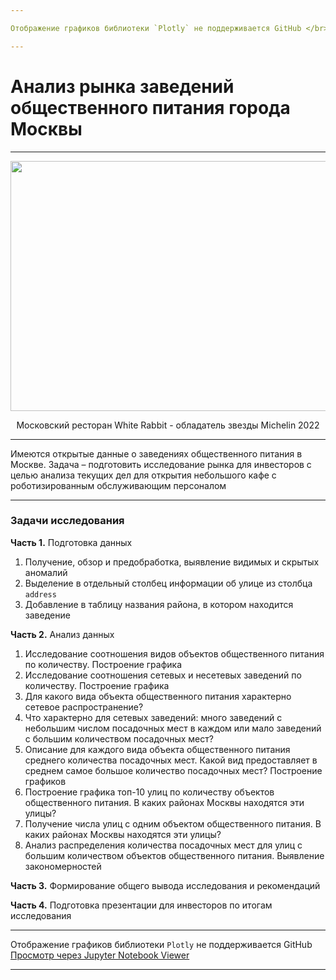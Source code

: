 ```yaml
---

Отображение графиков библиотеки `Plotly` не поддерживается GitHub </br> [Просмотр через Jupyter Notebook Viewer](https://nbviewer.org/github/NikitaGirya/moscow_catering_analysis/blob/main/Girya_moscow_catering_analysis.ipynb)

---
```


# Анализ рынка заведений общественного питания города Москвы

---

<p align='center'>
  <img src='https://www.2do2go.ru/uploads/e4a0da79aebb580de50908e1e1f73710_w1188_h475.jpg' width=1000 height=400 />
</p>
<center>Московский ресторан White Rabbit - обладатель звезды Michelin 2022</center>

---

Имеются открытые данные о заведениях общественного питания в Москве. Задача – подготовить исследование рынка для инвесторов с целью анализа текущих дел для открытия небольшого кафе с роботизированным обслуживающим персоналом

---

### Задачи исследования


**Часть 1.** Подготовка данных

1. Получение, обзор и предобработка, выявление видимых и скрытых аномалий
2. Выделение в отдельный столбец информации об улице из столбца `address`
3. Добавление в таблицу названия района, в котором находится заведение

**Часть 2.** Анализ данных

1. Исследование соотношения видов объектов общественного питания по количеству. Построение графика
2. Исследование соотношения сетевых и несетевых заведений по количеству. Построение графика
3. Для какого вида объекта общественного питания характерно сетевое распространение?
4. Что характерно для сетевых заведений: много заведений с небольшим числом посадочных мест в каждом или мало заведений с большим количеством посадочных мест?
5. Описание для каждого вида объекта общественного питания среднего количества посадочных мест. Какой вид предоставляет в среднем самое большое количество посадочных мест? Построение графиков
6. Построение графика топ-10 улиц по количеству объектов общественного питания. В каких районах Москвы находятся эти улицы?
7. Получение числа улиц с одним объектом общественного питания. В каких районах Москвы находятся эти улицы?
8. Анализ распределения количества посадочных мест для улиц с большим количеством объектов общественного питания. Выявление закономерностей

**Часть 3.** Формирование общего вывода исследования и рекомендаций

**Часть 4.** Подготовка презентации для инвесторов по итогам исследования

---

Отображение графиков библиотеки `Plotly` не поддерживается GitHub </br> [Просмотр через Jupyter Notebook Viewer](https://nbviewer.org/github/NikitaGirya/moscow_catering_analysis/blob/main/Girya_moscow_catering_analysis.ipynb)

---
